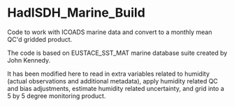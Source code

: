 # HadISDH_Marine_Build
Code to work with ICOADS marine data and convert to a monthly mean QC'd gridded product.

The code is based on EUSTACE_SST_MAT marine database suite created by John Kennedy.

It has been modified here to read in extra variables related to humidity (actual observations and additional metadata), apply humidity related QC and bias adjustments, estimate humidity related uncertainty, and grid into a 5 by 5 degree monitoring product.
